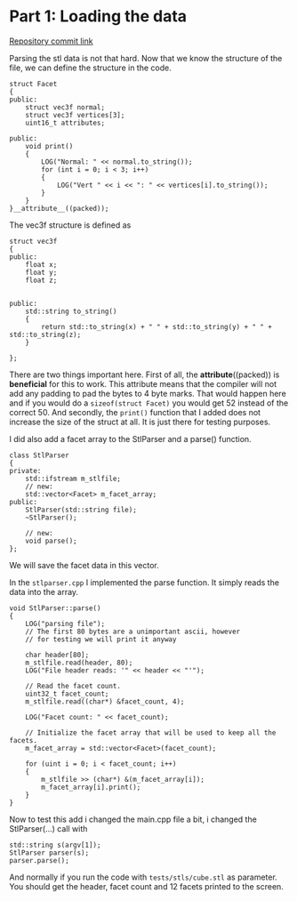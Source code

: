 # Part 1: Loading the data

[Repository commit link](github.com/RobbeDGreef/aswj/tree/f9a6fe31a69c703914096a52da9e43b02d6a6707)

Parsing the stl data is not that hard. Now that we know the structure of the file, we can
define the structure in the code.

    struct Facet
    {
    public:
        struct vec3f normal;
        struct vec3f vertices[3];
        uint16_t attributes;

    public:
        void print()
        {
            LOG("Normal: " << normal.to_string());
            for (int i = 0; i < 3; i++)
            {
                LOG("Vert " << i << ": " << vertices[i].to_string());
            }
        }
    }__attribute__((packed));

The vec3f structure is defined as

    struct vec3f
    {
    public:
        float x;
        float y;
        float z;
    
    
    public:
        std::string to_string() 
        {
            return std::to_string(x) + " " + std::to_string(y) + " " + std::to_string(z);   
        }
    
    };

There are two things important here. First of all, the __attribute__((packed)) is **beneficial** for
this to work. This attribute means that the compiler will not add any padding to pad the bytes to
4 byte marks. That would happen here and if you would do a `sizeof(struct Facet)` you would get 52
instead of the correct 50. And secondly, the `print()` function that I added does not increase
the size of the struct at all. It is just there for testing purposes.

I did also add a facet array to the StlParser and a parse() function.

    class StlParser
    {
    private:
        std::ifstream m_stlfile;
        // new:
        std::vector<Facet> m_facet_array;
    public:
        StlParser(std::string file);
        ~StlParser();

        // new:
        void parse();
    };


We will save the facet data in this vector.

In the `stlparser.cpp` I implemented the parse function. It simply reads the data into the array.

    void StlParser::parse()
    {
        LOG("parsing file");
        // The first 80 bytes are a unimportant ascii, however
        // for testing we will print it anyway

        char header[80];
        m_stlfile.read(header, 80);
        LOG("File header reads: '" << header << "'");

        // Read the facet count.
        uint32_t facet_count;
        m_stlfile.read((char*) &facet_count, 4);

        LOG("Facet count: " << facet_count);

        // Initialize the facet array that will be used to keep all the facets.
        m_facet_array = std::vector<Facet>(facet_count);

        for (uint i = 0; i < facet_count; i++)
        {
            m_stlfile >> (char*) &(m_facet_array[i]);
            m_facet_array[i].print();
        }
    }

Now to test this add i changed the main.cpp file a bit, i changed the StlParser(...) call with

    std::string s(argv[1]);
    StlParser parser(s);
    parser.parse();

And normally if you run the code with `tests/stls/cube.stl` as parameter. You should
get the header, facet count and 12 facets printed to the screen. 